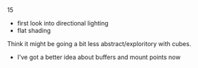 
15

* first look into directional lighting
* flat shading

Think it might be going a bit less abstract/exploritory with cubes.

* I've got a better idea about buffers and mount points now
